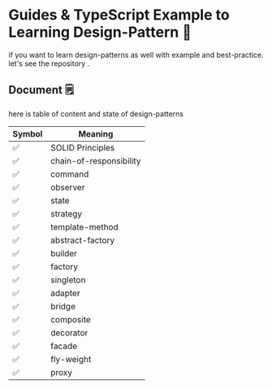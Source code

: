 # Guides & TypeScript Example to Learning Design-Pattern 🚀

if you want to learn design-patterns as well with example and best-practice.
let's see the repository .

## Document 🗒

here is table of content and state of design-patterns

| Symbol | Meaning               |
| ------ | --------------------- |
| ✅     | SOLID Principles        |
| ✅     | chain-of-responsibility |
| ✅     | command                 |
| ✅     | observer                |
| ✅     | state                   |
| ✅     | strategy                |
| ✅     | template-method         |
| ✅     | abstract-factory        |
| ✅     | builder                 |
| ✅     | factory                 |
| ✅     | singleton               |
| ✅     | adapter                 |
| ✅     | bridge                  |
| ✅     | composite               |
| ✅     | decorator               |
| ✅     | facade                  |
| ✅     | fly-weight              |
| ✅     | proxy                   |

